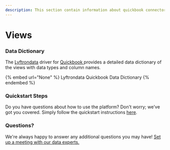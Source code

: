 ```yaml
---
description: This section contain information about quickbook connector views information
---
```


# Views

### Data Dictionary

The [Lyftrondata](https://www.lyftrondata.com/) driver for [Quickbook](None/)[ ](https://www.lyftrondata.com/integration/quickbook/)provides a detailed data dictionary of the views with data types and column names.

{% embed url="None" %}
Lyftrondata Quickbook Data Dictionary
{% endembed %}

### Quickstart Steps

Do you have questions about how to use the platform? Don't worry; we've got you covered. Simply follow the quickstart instructions [here](../README.md).

### Questions? <a href="#questions" id="questions"></a>

We're always happy to answer any additional questions you may have! [Set up a meeting with our data experts.](https://www.lyftrondata.com/book-a-meeting/)


